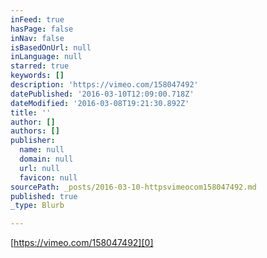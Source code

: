 ```yaml
---
inFeed: true
hasPage: false
inNav: false
isBasedOnUrl: null
inLanguage: null
starred: true
keywords: []
description: 'https://vimeo.com/158047492'
datePublished: '2016-03-10T12:09:00.718Z'
dateModified: '2016-03-08T19:21:30.892Z'
title: ''
author: []
authors: []
publisher:
  name: null
  domain: null
  url: null
  favicon: null
sourcePath: _posts/2016-03-10-httpsvimeocom158047492.md
published: true
_type: Blurb

---
```

[https://vimeo.com/158047492][0]

[0]: https://vimeo.com/158047492